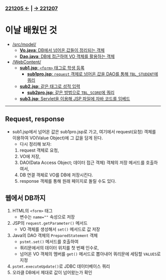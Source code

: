 ﻿### [221205 ←](../../221205-230127_JSP/22-12/221205/) | [→ 221207](../../221205-230127_JSP/22-12/221207/)

# 이날 배웠던 것

- [/src/model/](../../221205-230127_JSP/22-12/221206/jspstudy56/HighScore/src/model/)
    - [**Vo.java**: DB에서 넘어온 값들이 정리되는 객체](../../221205-230127_JSP/22-12/221206/jspstudy56/HighScore/src/model/Vo.java)
    - [**Dao.java**: DB에 접근하여 VO 객체를 활용하는 객체](../../221205-230127_JSP/22-12/221206/jspstudy56/HighScore/src/model/Dao.java)
- [/WebContent/](../../221205-230127_JSP/22-12/221206/jspstudy56/HighScore/WebContent/)
    - [**sub1.jsp**: `<form>` 태그로 학생 등록](../../221205-230127_JSP/22-12/221206/jspstudy56/HighScore/WebContent/sub1.jsp)
        - [**sub1pro.jsp**: `request` 객체로 넘어온 값을 DAO를 통해 `TBL_STUDENT`에 쿼리](../../221205-230127_JSP/22-12/221206/jspstudy56/HighScore/WebContent/sub1pro.jsp)
    - [**sub2.jsp**: 같은 태그로 성적 입력](../../221205-230127_JSP/22-12/221206/jspstudy56/HighScore/WebContent/sub2.jsp)
        - [**sub2pro.jsp**: 같은 방법으로 `TBL_SCORE`에 쿼리](../../221205-230127_JSP/22-12/221206/jspstudy56/HighScore/WebContent/sub2pro.jsp)
    - [**sub3.jsp**: Servlet을 이용해 JSP 파일에 자바 코드를 임베드](../../221205-230127_JSP/22-12/221206/jspstudy56/HighScore/WebContent/sub3.jsp)

---

## Request, response

- sub1.jsp에서 넘어온 값은 sub1pro.jsp로 가고, 여기에서 request(요청) 객체를 이용하여 VO(Value Object)에 그 값을 담게 된다.
    - 다시 정리해 보자:
    1. request 객체로 요청,
    1. VO에 저장,
    1. DAO(Data Access Object; 데이터 접근 객체) 객체의 저장 메서드를 호출하여서,
    1. DB 연결 객체로 VO를 DB에 저장시킨다.
    1. response 객체를 통해 원래 페이지로 돌릴 수도 있다. 

## 웹에서 DB까지

1. HTML의 `<form>` 태그
    - 변수는 `name=""` 속성으로 저장
1. JSP의 `request.getParameter()` 메서드
    - VO 객체를 생성해서 `set()` 메서드로 값 저장
1. Java의 DAO 객체의 `PreparedStatement` 객체
    - `pstmt.set()` 메서드를 호출하여
    - 쿼리문에서의 데이터 위치를 첫 번째 인수로,
    - 넘어온 VO 객체의 멤버를 `get()` 메서드로 뽑아내어 쿼리문에 세팅할 `VALUES`로 지정
1. `pstmt.executeUpdate()`로 JDBC 데이터베이스 쿼리
1. 오라클 DB에서 제대로 값이 넘어왔는가 확인